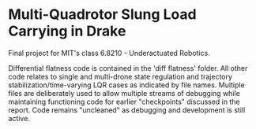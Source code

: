 # Multi-Quadrotor Slung Load Carrying in Drake

Final project for MIT's class 6.8210 - Underactuated Robotics. 

Differential flatness code is contained in the 'diff flatness' folder. All other code relates to single and multi-drone state regulation and trajectory stabilization/time-varying LQR cases as indicated by file names. Multiple files are deliberately used to allow multiple streams of debugging while maintaining functioning code for earlier "checkpoints" discussed in the report. Code remains "uncleaned" as debugging and development is still active.

